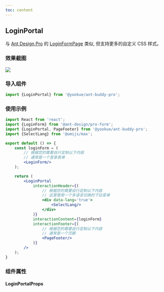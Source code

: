 ```yaml
---
toc: content
---
```


## LoginPortal

与 [Ant Design Pro](https://pro.ant.design/) 的 [LoginFormPage](https://github.com/ant-design/pro-components/blob/v1/packages/form/src/components/LoginForm/index.md) 类似, 但支持更多的自定义 CSS 样式。

### 效果截图

![](/ant-buddy-pro/assets/img/snap/login-portal-1.jpg)

### 导入组件

```jsx | pure
import {LoginPortal} from '@yookue/ant-buddy-pro';
```

### 使用示例

```jsx | pure
import React from 'react';
import {LoginForm} from '@ant-design/pro-form';
import {LoginPortal, PageFooter} from '@yookue/ant-buddy-pro';
import {SelectLang} from '@umijs/max';

export default () => {
    const loginForm = (
        // 根据您的需要自行定制以下内容
        // 通常是一个登录表单
        <LoginForm/>
    );

    return (
        <LoginPortal
            interactionHeader={(
                // 根据您的需要自行定制以下内容
                // 这里使用一个多语言切换的下拉菜单
                <div data-lang='true'>
                    <SelectLang/>
                </div>
            )}
            interactionContent={loginForm}
            interactionFooter={(
                // 根据您的需要自行定制以下内容
                // 通常是一个页脚
                <PageFooter/>
            )}
        />
    );
}
```

### 组件属性

#### LoginPortalProps

<API src="@/layout/LoginPortal/index.tsx" hideTitle></API>
